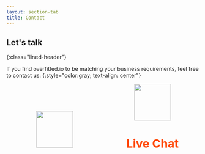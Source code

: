 ```yaml
---
layout: section-tab
title: Contact
---
```


## Let's talk
{:class="lined-header"}

If you find overfitted.io to be matching your business requirements, feel free to contact us:
{:style="color:gray; text-align: center"} 

<div style="white-space: nowrap;">
<div style="width:50%; display: inline-block; white-space: normal">
<img src="{{ '/assets/img/icons/ic_email.svg' | relative_url }}" style="margin:auto; display: block; width: 96px; height: 96px; pointer-events: none; user-select: none;">

<h3 style="color: orangered; text-align: center; font-size: 30px;"><script>document.write(atob('aGVsbG9Ab3ZlcmZpdHRlZC5pbw=='))</script></h3>
</div>

<div style="width:50%; display: inline-block; white-space: normal">
<img src="{{ '/assets/img/icons/ic_chat.svg' | relative_url }}" style="margin:auto; display: block; width: 96px; height: 96px; pointer-events: none; user-select: none;">
<h3 style="color: orangered; text-align: center; font-size: 30px;">Live Chat</h3>
</div>
</div>



